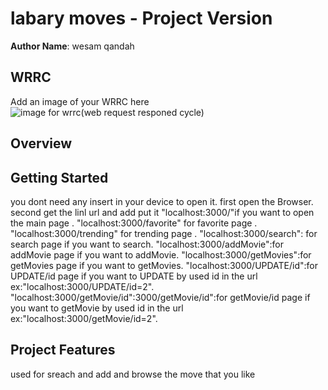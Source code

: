 # labary moves - Project Version

**Author Name**: wesam qandah

## WRRC
Add an image of your WRRC here
![image for wrrc(web request responed cycle)](https://www.researchgate.net/profile/Marco-Winckler-3/publication/316475999/figure/fig1/AS:670329651347460@1536830451152/Overview-of-interaction-flow-between-the-user-and-Web-applications-through-the-Web.png)

## Overview

## Getting Started
<!-- What are the steps that a user must take in order to build this app on their own machine and get it running? -->
you dont need any insert in your device to open it. 
first open the Browser. 
second get the linl url and add put it "localhost:3000/"if you want to open the main page .
"localhost:3000/favorite" for favorite page .
"localhost:3000/trending" for trending page .
"localhost:3000/search": for search page if you want to search.
"localhost:3000/addMovie":for addMovie page if you want to addMovie.
"localhost:3000/getMovies":for getMovies page if you want to getMovies.
"localhost:3000/UPDATE/id":for UPDATE/id page if you want to UPDATE by used id in the url ex:"localhost:3000/UPDATE/id=2". 
"localhost:3000/getMovie/id":3000/getMovie/id":for getMovie/id page if you want to getMovie by used id in the url ex:"localhost:3000/getMovie/id=2".


## Project Features
<!-- What are the features included in you app -->
used for sreach and add and browse the move that you like